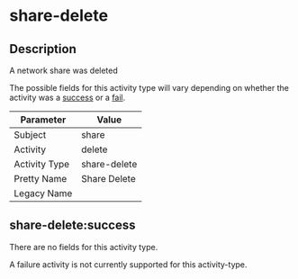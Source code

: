 share-delete
============

Description
-----------
A network share was deleted

The possible fields for this activity type will vary depending on whether the activity was a [success](#share-deletesuccess) or a [fail](#share-deletefail).

| Parameter     | Value        |
| ------------- | ------------ |
| Subject       | share        |
| Activity      | delete       |
| Activity Type | share-delete |
| Pretty Name   | Share Delete |
| Legacy Name   |              |

share-delete:success
--------------------

There are no fields for this activity type.


A failure activity is not currently supported for this activity-type.
